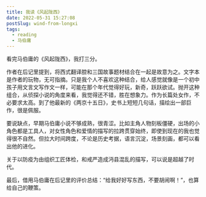 ```yaml
---
title: 我读《风起陇西》
date: 2022-05-31 15:27:08
postSlug: wind-from-longxi
tags:
  - reading
  - 马伯庸
---
```


看完马伯庸的《风起陇西》，我打三分。

作者在后记里提到，将西式翻译腔和三国故事题材结合在一起是故意为之。文字本是作者的玩物，无可指摘。只是我个人不喜欢这种结合，给人感觉就像是一个初中孩子用文言文写作文一样，可能在那个年代觉得好玩，新奇，跃跃欲试。抛开这种组合，从侦探小说的角度来看，我觉得还不错，胜在想象力。作为长篇处女作，不必要求太高。到了他最新的《两京十五日》，史书上短短几句话，描绘出一部巨作，很是佩服。

要说缺点，早期马伯庸小说不够成熟，很青涩。比如主角人物刻板僵硬，出场的小角色都是工具人，对女性角色和爱情的描写的拉跨贯穿始终，即使到现在的我也觉得很不自然。但拉大时间跨度，不论是历史考据，语言沉淀，场景刻画，都可以看出他的进化。

关于以防疫为由组织工匠体检，和戒严造成沔县混乱的描写，可以说是超越了时代。

最后，借用马伯庸在后记里的评价总结：“给我好好写东西，不要胡闹啊！”，也算给自己的鞭策。
